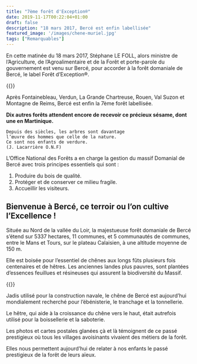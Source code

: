 ```yaml
---
title: "7ème forêt d'Exception®"
date: 2019-11-17T00:22:04+01:00
draft: false
description: "18 mars 2017, Bercé est enfin labellisée"
featured_image: '/images/chene-muriel.jpg'
tags: ["Remarquables"]
---
```


En cette matinée du 18 mars 2017, Stéphane LE FOLL, alors ministre de l’Agriculture, de l’Agroalimentaire et
de la Forêt et porte-parole du gouvernement est venu sur Bercé, pour accorder à la forêt domaniale de Bercé,
le label Forêt d’Exception®.

{{<youtube lT_NYys3Tm4>}}

Après Fontainebleau, Verdun, La Grande Chartreuse, Rouen, Val Suzon et Montagne de Reims, Bercé est enfin
la 7ème forêt labellisée.

**Dix autres forêts attendent encore de recevoir ce précieux sésame, dont une en Martinique.**

    Depuis des siècles, les arbres sont davantage
    l’œuvre des hommes que celle de la nature.
    Ce sont nos enfants de verdure.
    (J. Lacarrière O.N.F)

L’Office National des Forêts a en charge la gestion du massif Domanial de Bercé avec trois principes
essentiels qui sont :

1. Produire du bois de qualité.
1. Protéger et de conserver ce milieu fragile.
1. Accueillir les visiteurs.


## Bienvenue  à Bercé, ce terroir ou l’on cultive l’Excellence !

Située au Nord de la vallée du Loir, la majestueuse forêt domaniale de Bercé s’étend sur 5337 hectares,
11 communes, et 5 communautés de communes, entre le Mans et Tours, sur le plateau Calaisien, 
à une altitude moyenne de 150 m.

Elle est boisée pour l’essentiel de chênes aux longs fûts plusieurs fois centenaires et de hêtres.
Les anciennes landes plus pauvres, sont plantées d’essences feuillues et résineuses qui assurent
la biodiversité du Massif. 


{{<youtube id="vhkTT1trFLw" autoplay="true">}}
    

Jadis utilisé pour la construction navale, le chêne de Bercé est aujourd’hui mondialement recherché 
pour l’ébénisterie, le tranchage et la tonnellerie. 

Le hêtre, qui aide à la croissance du chêne vers le haut, était autrefois utilisé pour la boissellerie et
la saboterie. 

Les photos et cartes postales glanées çà et là témoignent de ce passé prestigieux où tous les villages 
avoisinants vivaient des métiers de la forêt.

Elles nous permettent aujourd’hui de relater à nos enfants le passé prestigieux de la forêt de leurs aïeux. 
